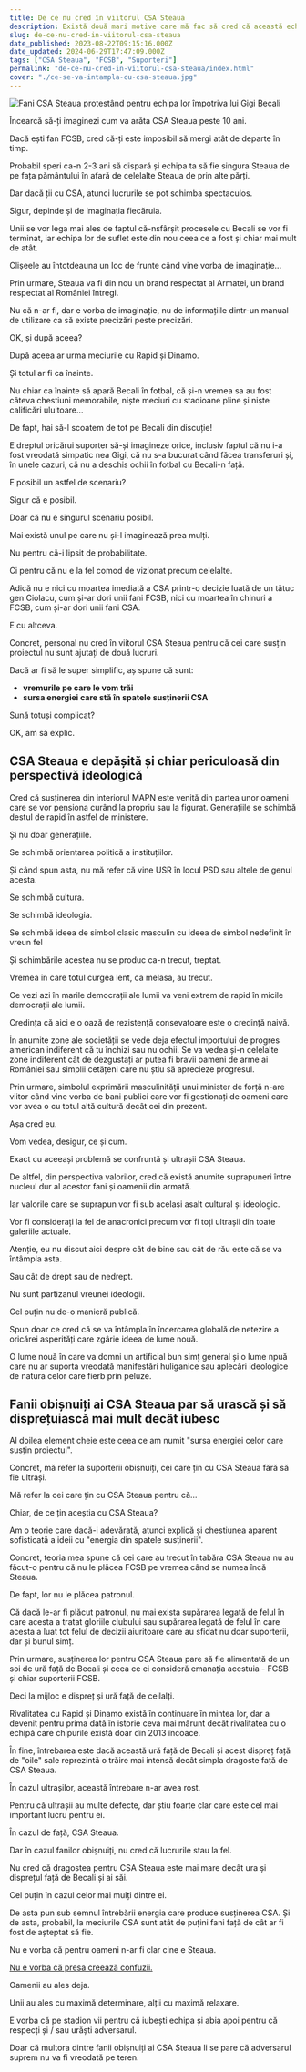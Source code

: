 ```yaml
---
title: De ce nu cred în viitorul CSA Steaua
description: Există două mari motive care mă fac să cred că această echipă de fotbal n-are viitor. Niciunul nu are legătură cu legislația sau cu dificultatea asocierii cu un privat. 
slug: de-ce-nu-cred-in-viitorul-csa-steaua
date_published: 2023-08-22T09:15:16.000Z
date_updated: 2024-06-29T17:47:09.000Z
tags: ["CSA Steaua", "FCSB", "Suporteri"]
permalink: "de-ce-nu-cred-in-viitorul-csa-steaua/index.html"
cover: "./ce-se-va-intampla-cu-csa-steaua.jpg"
---
```


![Fani CSA Steaua protestând pentru echipa lor împotriva lui Gigi Becali](./pce-se-va-intampla-cu-csa-steaua.jpg)

Încearcă să-ți imaginezi cum va arăta CSA Steaua peste 10 ani.

Dacă ești fan FCSB, cred că-ți este imposibil să mergi atât de departe în timp.

Probabil speri ca-n 2-3 ani să dispară și echipa ta să fie singura Steaua de pe fața pământului în afară de celelalte Steaua de prin alte părți.

Dar dacă ții cu CSA, atunci lucrurile se pot schimba spectaculos.

Sigur, depinde și de imaginația fiecăruia.

Unii se vor lega mai ales de faptul că-nsfârșit procesele cu Becali se vor fi terminat, iar echipa lor de suflet este din nou ceea ce a fost și chiar mai mult de atât.

Clișeele au întotdeauna un loc de frunte când vine vorba de imaginație...

Prin urmare, Steaua va fi din nou un brand respectat al Armatei, un brand respectat al României întregi.

Nu că n-ar fi, dar e vorba de imaginație, nu de informațiile dintr-un manual de utilizare ca să existe precizări peste precizări.

OK, și după aceea?

După aceea ar urma meciurile cu Rapid și Dinamo.

Și totul ar fi ca înainte.

Nu chiar ca înainte să apară Becali în fotbal, că și-n vremea sa au fost câteva chestiuni memorabile, niște meciuri cu stadioane pline și niște calificări uluitoare...

De fapt, hai să-l scoatem de tot pe Becali din discuție!

E dreptul oricărui suporter să-și imagineze orice, inclusiv faptul că nu i-a fost vreodată simpatic nea Gigi, că nu s-a bucurat când făcea transferuri și, în unele cazuri, că nu a deschis ochii în fotbal cu Becali-n față.

E posibil un astfel de scenariu?

Sigur că e posibil.

Doar că nu e singurul scenariu posibil.

Mai există unul pe care nu și-l imaginează prea mulți.

Nu pentru că-i lipsit de probabilitate.

Ci pentru că nu e la fel comod de vizionat precum celelalte.

Adică nu e nici cu moartea imediată a CSA printr-o decizie luată de un tătuc gen Ciolacu, cum și-ar dori unii fani FCSB, nici cu moartea în chinuri a FCSB, cum și-ar dori unii fani CSA.

E cu altceva.

Concret, personal nu cred în viitorul CSA Steaua pentru că cei care susțin proiectul nu sunt ajutați de două lucruri.

Dacă ar fi să le super simplific, aș spune că sunt:

- **vremurile pe care le vom trăi**
- **sursa energiei care stă în spatele susținerii CSA**

Sună totuși complicat?

OK, am să explic.

## CSA Steaua e depășită și chiar periculoasă din perspectivă ideologică

Cred că susținerea din interiorul MAPN este venită din partea unor oameni care se vor pensiona curând la propriu sau la figurat. Generațiile se schimbă destul de rapid în astfel de ministere.

Și nu doar generațiile.

Se schimbă orientarea politică a instituțiilor.

Și când spun asta, nu mă refer că vine USR în locul PSD sau altele de genul acesta.

Se schimbă cultura.

Se schimbă ideologia.

Se schimbă ideea de simbol clasic masculin cu ideea de simbol nedefinit în vreun fel

Și schimbările acestea nu se produc ca-n trecut, treptat.

Vremea în care totul curgea lent, ca melasa, au trecut.

Ce vezi azi în marile democrații ale lumii va veni extrem de rapid în micile democrații ale lumii.

Credința că aici e o oază de rezistență consevatoare este o credință naivă.

În anumite zone ale societății se vede deja efectul importului de progres american indiferent că tu închizi sau nu ochii. Se va vedea și-n celelalte zone indiferent cât de dezgustați ar putea fi bravii oameni de arme ai României sau simplii cetățeni care nu știu să aprecieze progresul.

Prin urmare, simbolul exprimării masculinității unui minister de forță n-are viitor când vine vorba de bani publici care vor fi gestionați de oameni care vor avea o cu totul altă cultură decât cei din prezent.

Așa cred eu.

Vom vedea, desigur, ce și cum.

Exact cu aceeași problemă se confruntă și ultrașii CSA Steaua.

De altfel, din perspectiva valorilor, cred că există anumite suprapuneri între nucleul dur al acestor fani și oamenii din armată.

Iar valorile care se suprapun vor fi sub același asalt cultural și ideologic.

Vor fi considerați la fel de anacronici precum vor fi toți ultrașii din toate galeriile actuale.

Atenție, eu nu discut aici despre cât de bine sau cât de rău este că se va întâmpla asta.

Sau cât de drept sau de nedrept.

Nu sunt partizanul vreunei ideologii.

Cel puțin nu de-o manieră publică.

Spun doar ce cred că se va întâmpla în încercarea globală de netezire a oricărei asperități care zgârie ideea de lume nouă.

O lume nouă în care va domni un artificial bun simț general și o lume npuă care nu ar suporta vreodată manifestări huliganice sau aplecări ideologice de natura celor care fierb prin peluze.

## Fanii obișnuiți ai CSA Steaua par să urască și să disprețuiască mai mult decât iubesc

Al doilea element cheie este ceea ce am numit "sursa energiei celor care susțin proiectul".

Concret, mă refer la suporterii obișnuiți, cei care țin cu CSA Steaua fără să fie ultrași.

Mă refer la cei care țin cu CSA Steaua pentru că...

Chiar, de ce țin aceștia cu CSA Steaua?

Am o teorie care dacă-i adevărată, atunci explică și chestiunea aparent sofisticată a ideii cu "energia din spatele susținerii".

Concret, teoria mea spune că cei care au trecut în tabăra CSA Steaua nu au făcut-o pentru că nu le plăcea FCSB pe vremea când se numea încă Steaua.

De fapt, lor nu le plăcea patronul.

Că dacă le-ar fi plăcut patronul, nu mai exista supărarea legată de felul în care acesta a tratat gloriile clubului sau supărarea legată de felul în care acesta a luat tot felul de decizii aiuritoare care au sfidat nu doar suporterii, dar și bunul simț.

Prin urmare, susținerea lor pentru CSA Steaua pare să fie alimentată de un soi de ură față de Becali și ceea ce ei consideră emanația acestuia - FCSB și chiar suporterii FCSB.

Deci la mijloc e dispreț și ură față de ceilalți.

Rivalitatea cu Rapid și Dinamo există în continuare în mintea lor, dar a devenit pentru prima dată în istorie ceva mai mărunt decât rivalitatea cu o echipă care chipurile există doar din 2013 încoace.

În fine, întrebarea este dacă această ură față de Becali și acest dispreț față de "oile" sale reprezintă o trăire mai intensă decât simpla dragoste față de CSA Steaua.

În cazul ultrașilor, această întrebare n-ar avea rost.

Pentru că ultrașii au multe defecte, dar știu foarte clar care este cel mai important lucru pentru ei.

În cazul de față, CSA Steaua.

Dar în cazul fanilor obișnuiți, nu cred că lucrurile stau la fel.

Nu cred că dragostea pentru CSA Steaua este mai mare decât ura și disprețul față de Becali și ai săi.

Cel puțin în cazul celor mai mulți dintre ei.

De asta pun sub semnul întrebării energia care produce susținerea CSA. Și de asta, probabil, la meciurile CSA sunt atât de puțini fani față de cât ar fi fost de așteptat să fie.

Nu e vorba că pentru oameni n-ar fi clar cine e Steaua.

[Nu e vorba că presa creează confuzii.](https://www.cameravar.ro/vina-presei-fcsb-csa-steaua)

Oamenii au ales deja.

Unii au ales cu maximă determinare, alții cu maximă relaxare.

E vorba că pe stadion vii pentru că iubești echipa și abia apoi pentru că respecți și / sau urăști adversarul.

Doar că multora dintre fanii obișnuiți ai CSA Steaua li se pare că adversarul suprem nu va fi vreodată pe teren.
